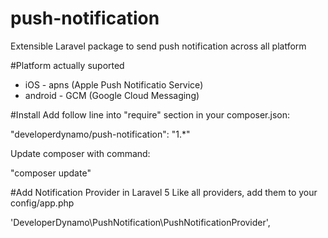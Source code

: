 # push-notification
Extensible Laravel package to send push notification across all platform

#Platform actually suported
- iOS - apns (Apple Push Notificatio Service)
- android - GCM (Google Cloud Messaging)

#Install
Add follow line into "require" section in your composer.json:

"developerdynamo/push-notification": "1.*"

Update composer with command:

"composer update"

#Add Notification Provider in Laravel 5
Like all providers, add them to your config/app.php

'DeveloperDynamo\PushNotification\PushNotificationProvider',
 